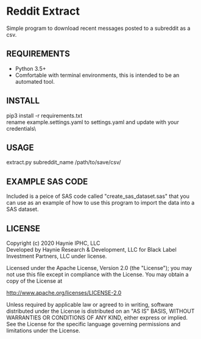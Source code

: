 # Reddit Extract
Simple program to download recent messages posted to a subreddit as a csv.

## REQUIREMENTS
* Python 3.5+
* Comfortable with terminal environments, this is intended to be an automated tool.

## INSTALL
pip3 install -r requirements.txt\
rename example.settings.yaml to settings.yaml and update with your credentials\

## USAGE
extract.py subreddit_name /path/to/save/csv/

## EXAMPLE SAS CODE
Included is a peice of SAS code called "create_sas_dataset.sas" that you can use as an example of how to use this program to import the data into a SAS dataset.

## LICENSE
Copyright (c) 2020 Haynie IPHC, LLC\
Developed by Haynie Research & Development, LLC for Black Label Investment Partners, LLC under license.

Licensed under the Apache License, Version 2.0 (the "License");
you may not use this file except in compliance with the License.
You may obtain a copy of the License at

<http://www.apache.org/licenses/LICENSE-2.0>

Unless required by applicable law or agreed to in writing, software
distributed under the License is distributed on an "AS IS" BASIS,
WITHOUT WARRANTIES OR CONDITIONS OF ANY KIND, either express or implied.
See the License for the specific language governing permissions and
limitations under the License.
